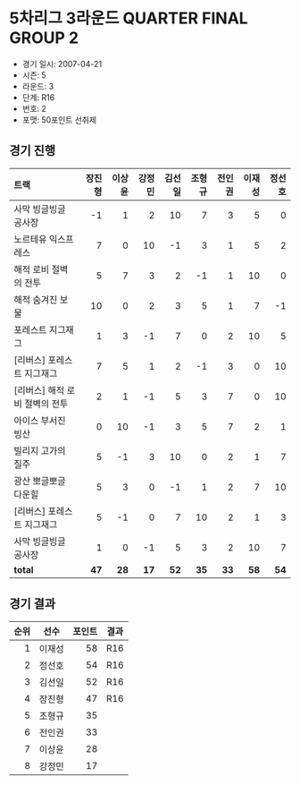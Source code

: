 # 5차리그 3라운드 QUARTER FINAL GROUP 2

- 경기 일시: 2007-04-21
- 시즌: 5
- 라운드: 3
- 단계: R16
- 번호: 2
- 포맷: 50포인트 선취제





## 경기 진행

| 트랙 | 장진형 | 이상윤 | 강정민 | 김선일 | 조형규 | 전인권 | 이재성 | 정선호 |
|:---|---:|---:|---:|---:|---:|---:|---:|---:|
| 사막 빙글빙글 공사장 | -1 | 1 | 2 | 10 | 7 | 3 | 5 | 0 |
| 노르테유 익스프레스 | 7 | 0 | 10 | -1 | 3 | 1 | 5 | 2 |
| 해적 로비 절벽의 전투 | 5 | 7 | 3 | 2 | -1 | 1 | 10 | 0 |
| 해적 숨겨진 보물 | 10 | 0 | 2 | 3 | 5 | 1 | 7 | -1 |
| 포레스트 지그재그 | 1 | 3 | -1 | 7 | 0 | 2 | 10 | 5 |
| [리버스] 포레스트 지그재그 | 7 | 5 | 1 | 2 | -1 | 3 | 0 | 10 |
| [리버스] 해적 로비 절벽의 전투 | 2 | 1 | -1 | 5 | 3 | 7 | 0 | 10 |
| 아이스 부서진 빙산 | 0 | 10 | -1 | 3 | 5 | 7 | 2 | 1 |
| 빌리지 고가의 질주 | 5 | -1 | 3 | 10 | 0 | 2 | 1 | 7 |
| 광산 뽀글뽀글 다운힐 | 5 | 3 | 0 | -1 | 1 | 2 | 7 | 10 |
| [리버스] 포레스트 지그재그 | 5 | -1 | 0 | 7 | 10 | 2 | 1 | 3 |
| 사막 빙글빙글 공사장 | 1 | 0 | -1 | 5 | 3 | 2 | 10 | 7 |
| __total__ | __47__ | __28__ | __17__ | __52__ | __35__ | __33__ | __58__ | __54__ |




## 경기 결과

| 순위 | 선수 | 포인트 | 결과 |
|---:|:---:|---:|:---:|
| 1 | 이재성 | 58 | R16 |
| 2 | 정선호 | 54 | R16 |
| 3 | 김선일 | 52 | R16 |
| 4 | 장진형 | 47 | R16 |
| 5 | 조형규 | 35 |  |
| 6 | 전인권 | 33 |  |
| 7 | 이상윤 | 28 |  |
| 8 | 강정민 | 17 |  |

